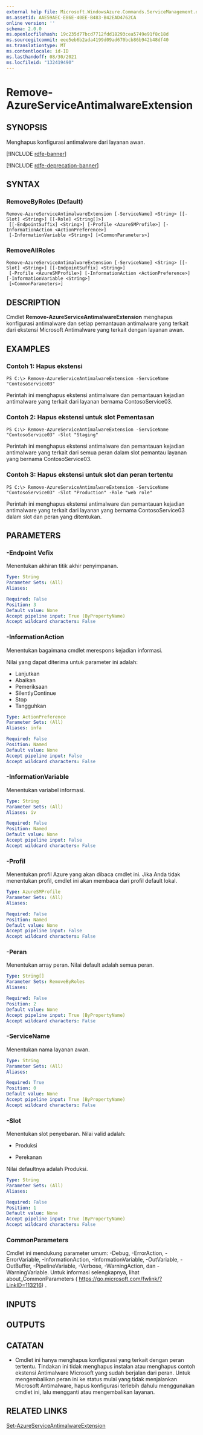```yaml
---
external help file: Microsoft.WindowsAzure.Commands.ServiceManagement.dll-Help.xml
ms.assetid: AAE59AEC-E86E-40EE-B483-B42EAD4762CA
online version: ''
schema: 2.0.0
ms.openlocfilehash: 19c235d77bcd7712fdd18293cea5749e91f8c18d
ms.sourcegitcommit: eee5eb6b2ada4199d09ad670bcb86b942b48df40
ms.translationtype: MT
ms.contentlocale: id-ID
ms.lasthandoff: 08/30/2021
ms.locfileid: "132419490"
---
```

# Remove-AzureServiceAntimalwareExtension

## SYNOPSIS
Menghapus konfigurasi antimalware dari layanan awan.

[!INCLUDE [rdfe-banner](../../includes/rdfe-banner.md)]

[!INCLUDE [rdfe-deprecation-banner](../../includes/rdfe-deprecation-banner.md)]

## SYNTAX

### RemoveByRoles (Default)
```
Remove-AzureServiceAntimalwareExtension [-ServiceName] <String> [[-Slot] <String>] [[-Role] <String[]>]
 [[-EndpointSuffix] <String>] [-Profile <AzureSMProfile>] [-InformationAction <ActionPreference>]
 [-InformationVariable <String>] [<CommonParameters>]
```

### RemoveAllRoles
```
Remove-AzureServiceAntimalwareExtension [-ServiceName] <String> [[-Slot] <String>] [[-EndpointSuffix] <String>]
 [-Profile <AzureSMProfile>] [-InformationAction <ActionPreference>] [-InformationVariable <String>]
 [<CommonParameters>]
```

## DESCRIPTION
Cmdlet **Remove-AzureServiceAntimalwareExtension** menghapus konfigurasi antimalware dan setiap pemantauan antimalware yang terkait dari ekstensi Microsoft Antimalware yang terkait dengan layanan awan.

## EXAMPLES

### Contoh 1: Hapus ekstensi
```
PS C:\> Remove-AzureServiceAntimalwareExtension -ServiceName "ContosoService03"
```

Perintah ini menghapus ekstensi antimalware dan pemantauan kejadian antimalware yang terkait dari layanan bernama ContosoService03.

### Contoh 2: Hapus ekstensi untuk slot Pementasan
```
PS C:\> Remove-AzureServiceAntimalwareExtension -ServiceName "ContosoService03" -Slot "Staging"
```

Perintah ini menghapus ekstensi antimalware dan pemantauan kejadian antimalware yang terkait dari semua peran dalam slot pemantau layanan yang bernama ContosoService03.

### Contoh 3: Hapus ekstensi untuk slot dan peran tertentu
```
PS C:\> Remove-AzureServiceAntimalwareExtension -ServiceName "ContosoService03" -Slot "Production" -Role "web role"
```

Perintah ini menghapus ekstensi antimalware dan pemantauan kejadian antimalware yang terkait dari layanan yang bernama ContosoService03 dalam slot dan peran yang ditentukan.

## PARAMETERS

### -Endpoint Vefix
Menentukan akhiran titik akhir penyimpanan.

```yaml
Type: String
Parameter Sets: (All)
Aliases: 

Required: False
Position: 3
Default value: None
Accept pipeline input: True (ByPropertyName)
Accept wildcard characters: False
```

### -InformationAction
Menentukan bagaimana cmdlet merespons kejadian informasi.

Nilai yang dapat diterima untuk parameter ini adalah:

- Lanjutkan
- Abaikan
- Pemeriksaan
- SilentlyContinue
- Stop
- Tangguhkan

```yaml
Type: ActionPreference
Parameter Sets: (All)
Aliases: infa

Required: False
Position: Named
Default value: None
Accept pipeline input: False
Accept wildcard characters: False
```

### -InformationVariable
Menentukan variabel informasi.

```yaml
Type: String
Parameter Sets: (All)
Aliases: iv

Required: False
Position: Named
Default value: None
Accept pipeline input: False
Accept wildcard characters: False
```

### -Profil
Menentukan profil Azure yang akan dibaca cmdlet ini.
Jika Anda tidak menentukan profil, cmdlet ini akan membaca dari profil default lokal.

```yaml
Type: AzureSMProfile
Parameter Sets: (All)
Aliases: 

Required: False
Position: Named
Default value: None
Accept pipeline input: False
Accept wildcard characters: False
```

### -Peran
Menentukan array peran.
Nilai default adalah semua peran.

```yaml
Type: String[]
Parameter Sets: RemoveByRoles
Aliases: 

Required: False
Position: 2
Default value: None
Accept pipeline input: True (ByPropertyName)
Accept wildcard characters: False
```

### -ServiceName
Menentukan nama layanan awan.

```yaml
Type: String
Parameter Sets: (All)
Aliases: 

Required: True
Position: 0
Default value: None
Accept pipeline input: True (ByPropertyName)
Accept wildcard characters: False
```

### -Slot
Menentukan slot penyebaran.
Nilai valid adalah: 


- Produksi

- Perekanan


Nilai defaultnya adalah Produksi.

```yaml
Type: String
Parameter Sets: (All)
Aliases: 

Required: False
Position: 1
Default value: None
Accept pipeline input: True (ByPropertyName)
Accept wildcard characters: False
```

### CommonParameters
Cmdlet ini mendukung parameter umum: -Debug, -ErrorAction, -ErrorVariable, -InformationAction, -InformationVariable, -OutVariable, -OutBuffer, -PipelineVariable, -Verbose, -WarningAction, dan -WarningVariable. Untuk informasi selengkapnya, lihat about_CommonParameters ( https://go.microsoft.com/fwlink/?LinkID=113216) .

## INPUTS

## OUTPUTS

## CATATAN
* Cmdlet ini hanya menghapus konfigurasi yang terkait dengan peran tertentu. Tindakan ini tidak menghapus instalan atau menghapus contoh ekstensi Antimalware Microsoft yang sudah berjalan dari peran. Untuk mengembalikan peran ini ke status mulai yang tidak menjalankan Microsoft Antimalware, hapus konfigurasi terlebih dahulu menggunakan cmdlet ini, lalu mengganti atau mengembalikan layanan.

## RELATED LINKS

[Set-AzureServiceAntimalwareExtension](./Set-AzureServiceAntimalwareExtension.md)


